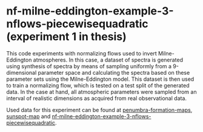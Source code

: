 # nf-milne-eddington-example-3-nflows-piecewisequadratic (experiment 1 in thesis)
This code experiments with normalizing flows used to invert Milne-Eddington atmospheres. In this case, a dataset of spectra is generated using synthesis of spectra by means of sampling uniformly from a 9-dimensional parameter space and calculating the spectra based on these parameter sets using the Milne-Eddington model. This dataset is then used to train a normalizing flow, which is tested on a test split of the generated data. In the case at hand, all atmospheric parameters were sampled from an interval of realistic dimensions as acquired from real observational data.

Used data for this experiment can be found at [penumbra-formation-maps](https://drive.google.com/drive/folders/1-W3vCJC4gEsQWW0pzwF8PbQ3erE0eGPI?usp=drive_link/), [sunspot-map](https://drive.google.com/drive/folders/1AM6oA1mLYQ_DtIlSv52aYXDNDTygRQyq?usp=drive_link) and [nf-milne-eddington-example-3-nflows-piecewisequadratic](https://drive.google.com/drive/folders/17FkShyUETMIkyUseLy7FioOMvbS_F5XE?usp=drive_link).
